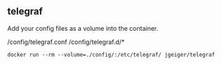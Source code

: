 ## telegraf

Add your config files as a volume into the container.

/config/telegraf.conf
/config/telegraf.d/*

```shell
docker run --rm --volume=./config/:/etc/telegraf/ jgeiger/telegraf
```

